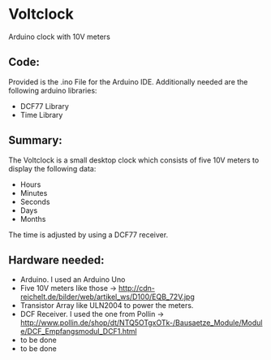 # Voltclock
Arduino clock with 10V meters


Code:
---------------
Provided is the .ino File for the Arduino IDE.
Additionally needed are the following arduino libraries:
- DCF77 Library
- Time Library


Summary:
---------------
The Voltclock is a small desktop clock which consists of five 10V meters to display the following data:
- Hours
- Minutes
- Seconds
- Days
- Months

The time is adjusted by using a DCF77 receiver.


Hardware needed:
------------------
- Arduino. I used an Arduino  Uno
- Five 10V meters like those -> http://cdn-reichelt.de/bilder/web/artikel_ws/D100/EQB_72V.jpg
- Transistor Array like ULN2004 to power the meters.
- DCF Receiver. I used the one from Pollin -> http://www.pollin.de/shop/dt/NTQ5OTgxOTk-/Bausaetze_Module/Module/DCF_Empfangsmodul_DCF1.html
- to be done
- to be done
